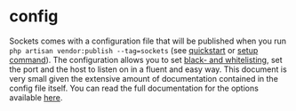 # config

Sockets comes with a configuration file that will be published when you run `php artisan vendor:publish --tag=sockets` (see [quickstart](../README.md) or [setup command](artisan.md#setup-command)). The configuration allows you to set [black- and whitelisting](listing.md), set the port and the host to listen on in a fluent and easy way. This document is very small given the extensive amount of documentation contained in the config file itself. You can read the full documentation for the options available [here](https://github.com/Experus/sockets/blob/dev/files/config.php).
